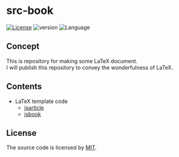 # src-book
[![License](https://img.shields.io/badge/license-MIT-blue)](LICENSE)
![version](https://img.shields.io/static/v1?label=version&message=v1.0.0&color=brightgreen)
![Language](https://img.shields.io/static/v1?label=language&message=LaTeX&color=blueviolet)


## Concept
This is repository for making some LaTeX document.  
I will publish this repository to convey the wonderfulness of LaTeX.


## Contents
* LaTeX template code  
  * [jsarticle](https://github.com/huyu-no-yozora/src-article)
  * [jsbook](https://github.com/huyu-no-yozora/src-book)


## License
The source code is licensed by [MIT](LICENSE).


